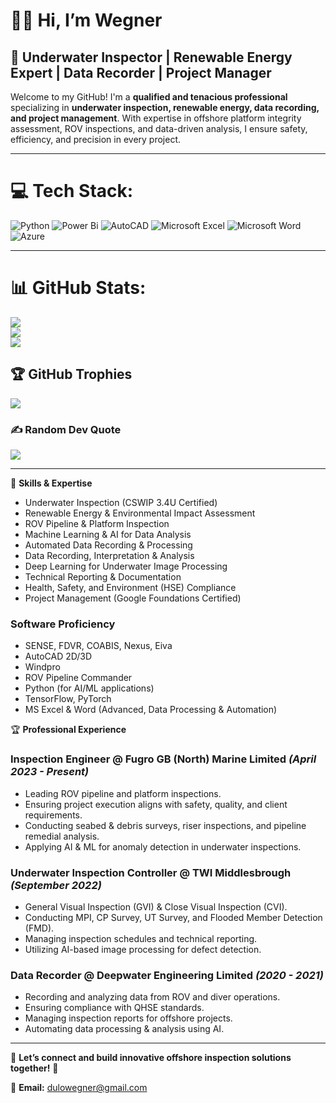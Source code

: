 # 👋🏻 Hi, I’m Wegner

## 🌊 Underwater Inspector | Renewable Energy Expert | Data Recorder | Project Manager

Welcome to my GitHub! I'm a **qualified and tenacious professional** specializing in **underwater inspection, renewable energy, data recording, and project management**. With expertise in offshore platform integrity assessment, ROV inspections, and data-driven analysis, I ensure safety, efficiency, and precision in every project.

---

# 💻 Tech Stack:

![Python](https://img.shields.io/badge/python-3670A0?style=for-the-badge&logo=python&logoColor=ffdd54) ![Power Bi](https://img.shields.io/badge/power_bi-F2C811?style=for-the-badge&logo=powerbi&logoColor=black) ![AutoCAD](https://img.shields.io/badge/autocad-%23E34F26.svg?style=for-the-badge&logo=autodesk&logoColor=white) ![Microsoft Excel](https://img.shields.io/badge/microsoft_excel-217346?style=for-the-badge&logo=microsoft-excel&logoColor=white) ![Microsoft Word](https://img.shields.io/badge/microsoft_word-2A5699?style=for-the-badge&logo=microsoft-word&logoColor=white) ![Azure](https://img.shields.io/badge/azure-%230072C6.svg?style=for-the-badge&logo=microsoftazure&logoColor=white)

---

# 📊 GitHub Stats:

![](https://github-readme-stats.vercel.app/api?username=dulowegner&theme=maroongold&hide_border=false&include_all_commits=true&count_private=true)<br/>
![](https://nirzak-streak-stats.vercel.app/?user=dulowegner&theme=maroongold&hide_border=false)<br/>
![](https://github-readme-stats.vercel.app/api/top-langs/?username=dulowegner&theme=maroongold&hide_border=false&include_all_commits=true&count_private=true&layout=compact)


## 🏆 GitHub Trophies
![](https://github-profile-trophy.vercel.app/?username=dulowegner&theme=aura_dark&no-frame=false&no-bg=false&margin-w=4)


### ✍️ Random Dev Quote
![](https://quotes-github-readme.vercel.app/api?type=horizontal&theme=light)

---
🔧 **Skills & Expertise**  
- Underwater Inspection (CSWIP 3.4U Certified)  
- Renewable Energy & Environmental Impact Assessment  
- ROV Pipeline & Platform Inspection  
- Machine Learning & AI for Data Analysis
- Automated Data Recording & Processing  
- Data Recording, Interpretation & Analysis  
- Deep Learning for Underwater Image Processing
- Technical Reporting & Documentation  
- Health, Safety, and Environment (HSE) Compliance  
- Project Management (Google Foundations Certified)  

### **Software Proficiency**  
- SENSE, FDVR, COABIS, Nexus, Eiva  
- AutoCAD 2D/3D  
- Windpro  
- ROV Pipeline Commander  
- Python (for AI/ML applications)
- TensorFlow, PyTorch
- MS Excel & Word (Advanced, Data Processing & Automation)

🏆 **Professional Experience**  

### **Inspection Engineer** @ Fugro GB (North) Marine Limited *(April 2023 - Present)*  
- Leading ROV pipeline and platform inspections.  
- Ensuring project execution aligns with safety, quality, and client requirements.  
- Conducting seabed & debris surveys, riser inspections, and pipeline remedial analysis.  
- Applying AI & ML for anomaly detection in underwater inspections.

### **Underwater Inspection Controller** @ TWI Middlesbrough *(September 2022)*  
- General Visual Inspection (GVI) & Close Visual Inspection (CVI).  
- Conducting MPI, CP Survey, UT Survey, and Flooded Member Detection (FMD).  
- Managing inspection schedules and technical reporting.  
- Utilizing AI-based image processing for defect detection.

### **Data Recorder** @ Deepwater Engineering Limited *(2020 - 2021)*  
- Recording and analyzing data from ROV and diver operations.  
- Ensuring compliance with QHSE standards.  
- Managing inspection reports for offshore projects.  
- Automating data processing & analysis using AI.

---

💬 **Let’s connect and build innovative offshore inspection solutions together!** 🚀

📩 **Email:** [dulowegner@gmail.com](mailto:dulowegner@gmail.com)
